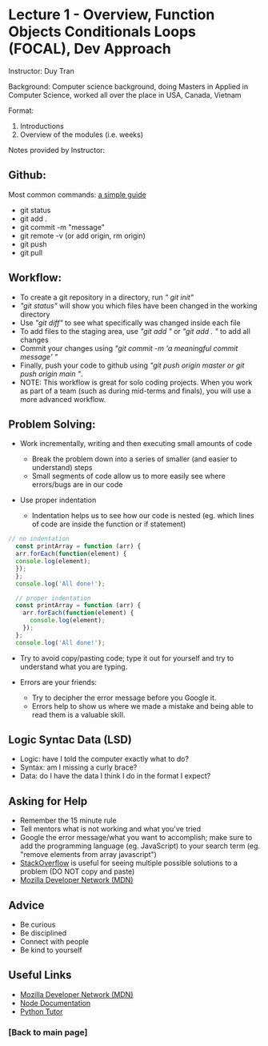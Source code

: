 # Lecture 1 - Overview, Function Objects Conditionals Loops (FOCAL), Dev Approach
<p> Instructor: Duy Tran 

Background: Computer science background, doing Masters in Applied in Computer Science, worked all over the place in USA, Canada, Vietnam 

Format: 
1. Introductions
2. Overview of the modules (i.e. weeks)

Notes provided by Instructor: 

## Github:
Most common commands: [a simple guide](https://up1.github.io/git-guide/index.html)
  * git status
  * git add .
  * git commit -m "message"
  * git remote -v (or add origin, rm origin)
  * git push
  * git pull

## Workflow:
* To create a git repository in a directory, run <i>" git init"</i>
* <i>"git status"</i> will show you which files have been changed in the working directory
* Use <i> "git diff"</i> to see what specifically was changed inside each file
* To add files to the staging area, use <i> "git add <filename> "</i> or <i> "git add . "</i> to add all changes
* Commit your changes using <i> "git commit -m 'a meaningful commit message' "</i>
* Finally, push your code to github using <i> "git push origin master or git push origin main "</i>. 
* NOTE: This workflow is great for solo coding projects. When you work as part of a team (such as during mid-terms and finals), you will use a more advanced workflow.

## Problem Solving: 
* Work incrementally, writing and then executing small amounts of code
  * Break the problem down into a series of smaller (and easier to understand) steps
  * Small segments of code allow us to more easily see where errors/bugs are in our code

* Use proper indentation
  * Indentation helps us to see how our code is nested (eg. which lines of code are inside the function or if statement)

``` js 
// no indentation
  const printArray = function (arr) {
  arr.forEach(function(element) {
  console.log(element);
  });
  };
  console.log('All done!');

  // proper indentation
  const printArray = function (arr) {
    arr.forEach(function(element) {
      console.log(element);
    });
  };
  console.log('All done!');
```
* Try to avoid copy/pasting code; type it out for yourself and try to understand what you are typing.

* Errors are your friends:
  * Try to decipher the error message before you Google it.
  * Errors help to show us where we made a mistake and being able to read them is a valuable skill.

## Logic Syntac Data (LSD)
* Logic: have I told the computer exactly what to do?
* Syntax: am I missing a curly brace?
* Data: do I have the data I think I do in the format I expect?

## Asking for Help

* Remember the 15 minute rule
* Tell mentors what is not working and what you've tried
* Google the error message/what you want to accomplish; make sure to add the programming language (eg. JavaScript) to your search term (eg. "remove elements from array javascript")
* [StackOverflow](https://stackoverflow.com/) is useful for seeing multiple possible solutions to a problem (DO NOT copy and paste)
* [Mozilla Developer Network (MDN)](https://developer.mozilla.org/en-US/)

## Advice
* Be curious
* Be disciplined
* Connect with people
* Be kind to yourself

## Useful Links
* [Mozilla Developer Network (MDN)](https://developer.mozilla.org/en-US/)
* [Node Documentation](https://nodejs.org/en/docs/)
* [Python Tutor](https://pythontutor.com/javascript.html#mode=edit)

### [Back to main page]

</p>
